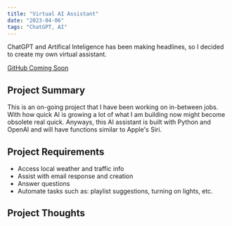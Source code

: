 ```yaml
---
title: "Virtual AI Assistant"
date: "2023-04-06"
tags: "ChatGPT, AI"
---
```

ChatGPT and Artifical Inteligence has been making headlines, so I decided to create my own virtual assistant.


[GitHub Coming Soon](/posts/virtual-ai-asst.md)


## Project Summary
This is an on-going project that I have been working on in-between jobs. 
With how quick AI is growing a lot of what I am building now might become obsolete real quick.
Anyways, this AI assistant is built with Python and OpenAI and will have functions similar to Apple's Siri.


## Project Requirements
* Access local weather and traffic info
* Assist with email response and creation
* Answer questions
* Automate tasks such as: playlist suggestions, turning on lights, etc.


## Project Thoughts